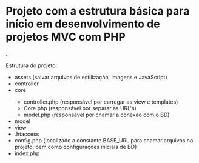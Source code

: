 <h1>Projeto com a estrutura básica para início em desenvolvimento de projetos MVC com PHP</h1>.

<p>Estrutura do projeto:</p>

<ul>
  <li>assets (salvar arquivos de estilização, imagens e JavaScript)</li>
  <li>controller</li>
  <li>core</li>
  <ul>
    <li>controller.php (responsável por carregar as view e templates)</li> 
    <li>Core.php (responsável por separar as URL's)</li>
    <li>model.php (responsável por chamar a conexão com o BD)</li>
  </ul>
  <li>model</li>
  <li>view</li>
  <li>.htaccess</li>
  <li>config.php (localizado a constante BASE_URL para chamar arquivos no projeto, bem como configurações iniciais de BD)</li>
  <li>index.php</li>
</ul>

